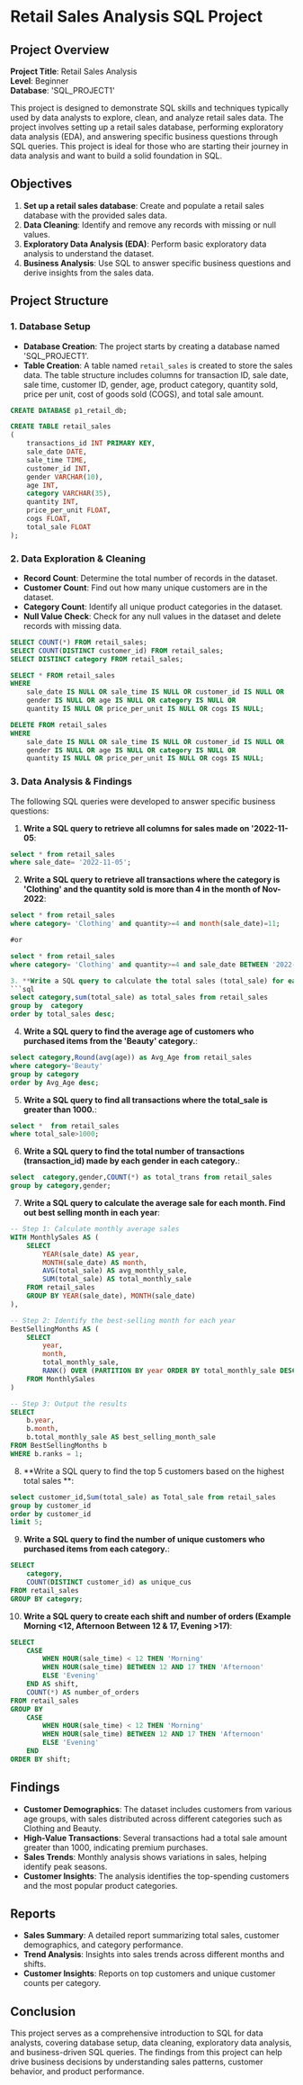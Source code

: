 # Retail Sales Analysis SQL Project

## Project Overview

**Project Title**: Retail Sales Analysis  
**Level**: Beginner  
**Database**: 'SQL_PROJECT1'

This project is designed to demonstrate SQL skills and techniques typically used by data analysts to explore, clean, and analyze retail sales data. The project involves setting up a retail sales database, performing exploratory data analysis (EDA), and answering specific business questions through SQL queries. This project is ideal for those who are starting their journey in data analysis and want to build a solid foundation in SQL.

## Objectives

1. **Set up a retail sales database**: Create and populate a retail sales database with the provided sales data.
2. **Data Cleaning**: Identify and remove any records with missing or null values.
3. **Exploratory Data Analysis (EDA)**: Perform basic exploratory data analysis to understand the dataset.
4. **Business Analysis**: Use SQL to answer specific business questions and derive insights from the sales data.

## Project Structure

### 1. Database Setup

- **Database Creation**: The project starts by creating a database named 'SQL_PROJECT1'.
- **Table Creation**: A table named `retail_sales` is created to store the sales data. The table structure includes columns for transaction ID, sale date, sale time, customer ID, gender, age, product category, quantity sold, price per unit, cost of goods sold (COGS), and total sale amount.

```sql
CREATE DATABASE p1_retail_db;

CREATE TABLE retail_sales
(
    transactions_id INT PRIMARY KEY,
    sale_date DATE,	
    sale_time TIME,
    customer_id INT,	
    gender VARCHAR(10),
    age INT,
    category VARCHAR(35),
    quantity INT,
    price_per_unit FLOAT,	
    cogs FLOAT,
    total_sale FLOAT
);
```

### 2. Data Exploration & Cleaning

- **Record Count**: Determine the total number of records in the dataset.
- **Customer Count**: Find out how many unique customers are in the dataset.
- **Category Count**: Identify all unique product categories in the dataset.
- **Null Value Check**: Check for any null values in the dataset and delete records with missing data.

```sql
SELECT COUNT(*) FROM retail_sales;
SELECT COUNT(DISTINCT customer_id) FROM retail_sales;
SELECT DISTINCT category FROM retail_sales;

SELECT * FROM retail_sales
WHERE 
    sale_date IS NULL OR sale_time IS NULL OR customer_id IS NULL OR 
    gender IS NULL OR age IS NULL OR category IS NULL OR 
    quantity IS NULL OR price_per_unit IS NULL OR cogs IS NULL;

DELETE FROM retail_sales
WHERE 
    sale_date IS NULL OR sale_time IS NULL OR customer_id IS NULL OR 
    gender IS NULL OR age IS NULL OR category IS NULL OR 
    quantity IS NULL OR price_per_unit IS NULL OR cogs IS NULL;
```

### 3. Data Analysis & Findings

The following SQL queries were developed to answer specific business questions:

1. **Write a SQL query to retrieve all columns for sales made on '2022-11-05**:
```sql
select * from retail_sales
where sale_date= '2022-11-05';
```

2. **Write a SQL query to retrieve all transactions where the category is 'Clothing' and the quantity sold is more than 4 in the month of Nov-2022**:
```sql
select * from retail_sales
where category= 'Clothing' and quantity>=4 and month(sale_date)=11;

#or

select * from retail_sales
where category= 'Clothing' and quantity>=4 and sale_date BETWEEN '2022-11-01' AND '2022-11-30';

3. **Write a SQL query to calculate the total sales (total_sale) for each category.**:
```sql
select category,sum(total_sale) as total_sales from retail_sales
group by  category
order by total_sales desc;
```

4. **Write a SQL query to find the average age of customers who purchased items from the 'Beauty' category.**:
```sql
select category,Round(avg(age)) as Avg_Age from retail_sales
where category='Beauty' 
group by category
order by Avg_Age desc;
```

5. **Write a SQL query to find all transactions where the total_sale is greater than 1000.**:
```sql
select *  from retail_sales
where total_sale>1000;
```

6. **Write a SQL query to find the total number of transactions (transaction_id) made by each gender in each category.**:
```sql
select  category,gender,COUNT(*) as total_trans from retail_sales
group by category,gender;

```

7. **Write a SQL query to calculate the average sale for each month. Find out best selling month in each year**:
```sql
-- Step 1: Calculate monthly average sales
WITH MonthlySales AS (
    SELECT 
        YEAR(sale_date) AS year,
        MONTH(sale_date) AS month,
        AVG(total_sale) AS avg_monthly_sale,
        SUM(total_sale) AS total_monthly_sale
    FROM retail_sales
    GROUP BY YEAR(sale_date), MONTH(sale_date)
),

-- Step 2: Identify the best-selling month for each year
BestSellingMonths AS (
    SELECT 
        year,
        month,
        total_monthly_sale,
        RANK() OVER (PARTITION BY year ORDER BY total_monthly_sale DESC) AS ranks
    FROM MonthlySales
)

-- Step 3: Output the results
SELECT 
    b.year,
    b.month,
    b.total_monthly_sale AS best_selling_month_sale
FROM BestSellingMonths b
WHERE b.ranks = 1;
```

8. **Write a SQL query to find the top 5 customers based on the highest total sales **:
```sql
select customer_id,Sum(total_sale) as Total_sale from retail_sales 
group by customer_id
order by customer_id 
limit 5;
```

9. **Write a SQL query to find the number of unique customers who purchased items from each category.**:
```sql
SELECT 
    category,    
    COUNT(DISTINCT customer_id) as unique_cus
FROM retail_sales
GROUP BY category;

```

10. **Write a SQL query to create each shift and number of orders (Example Morning <12, Afternoon Between 12 & 17, Evening >17)**:
```sql
SELECT 
    CASE 
        WHEN HOUR(sale_time) < 12 THEN 'Morning'
        WHEN HOUR(sale_time) BETWEEN 12 AND 17 THEN 'Afternoon'
        ELSE 'Evening'
    END AS shift,
    COUNT(*) AS number_of_orders
FROM retail_sales
GROUP BY 
    CASE 
        WHEN HOUR(sale_time) < 12 THEN 'Morning'
        WHEN HOUR(sale_time) BETWEEN 12 AND 17 THEN 'Afternoon'
        ELSE 'Evening'
    END
ORDER BY shift;

```

## Findings

- **Customer Demographics**: The dataset includes customers from various age groups, with sales distributed across different categories such as Clothing and Beauty.
- **High-Value Transactions**: Several transactions had a total sale amount greater than 1000, indicating premium purchases.
- **Sales Trends**: Monthly analysis shows variations in sales, helping identify peak seasons.
- **Customer Insights**: The analysis identifies the top-spending customers and the most popular product categories.

## Reports

- **Sales Summary**: A detailed report summarizing total sales, customer demographics, and category performance.
- **Trend Analysis**: Insights into sales trends across different months and shifts.
- **Customer Insights**: Reports on top customers and unique customer counts per category.

## Conclusion

This project serves as a comprehensive introduction to SQL for data analysts, covering database setup, data cleaning, exploratory data analysis, and business-driven SQL queries. The findings from this project can help drive business decisions by understanding sales patterns, customer behavior, and product performance.
